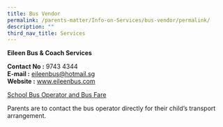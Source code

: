 ```yaml
---
title: Bus Vendor
permalink: /parents-matter/Info-on-Services/bus-vendor/permalink/
description: ""
third_nav_title: Services
---
```

**Eileen Bus &amp; Coach Services**  

**Contact No :** 9743 4344  
**E-mail :** eileenbus@hotmail.sg  
**Website :** <a href="https://www.eileenbus.com/" target="_blank" rel="noopener noreferrer">www.eileenbus.com</a>

[School Bus Operator and Bus Fare](/files/Info%20Hub/2023/Bus%20Fare/school%20bus%20fare.pdf)

Parents are to contact the bus operator directly for their child’s transport arrangement.